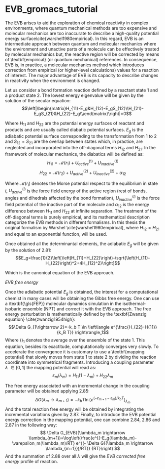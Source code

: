 # EVB_gromacs_tutorial

The EVB arises to aid the exploration of chemical reactivity in complex environments, where quantum mechanical methods are too expensive and molecular mechanics are too inaccurate to describe a high-quality potential energy surface\cite{warshel1980empirical}. In this regard, EVB is an intermediate approach between quantum and molecular mechanics where the environment and unactive parts of a molecule can be effectively treated by molecular mechanics but, the reactive region will be corrected by means of \textbf{empirical} (or quantum mechanical) references. In consequence, EVB is, in practice, a molecular mechanics method which introduces correction from empirical (or higher-level calculations) values for a reaction of interest. The major advantage of EVB is its capacity to describe changes in reactivity when the environment is changed. 

Let us consider a bond formation reaction defined by a reactant state 1 and a product state 2. The lowest energy eigenvalue will be given by the solution of the secular equation:$$\left|\begin{matrix}H_{11}-E_g&H_{12}-E_gS_{12}\\H_{21}-E_gS_{21}&H_{22}-E_g\\\end{matrix}\right|=0$$

Where $H_{11}$ and $H_{22}$ are the potential energy surfaces of reactant and products and are usually called diabatic potential surfaces.  $E_g$ is the adiabatic potential surface corresponding to the transformation from 1 to 2 and $S_{12}=S_{21}$ are the overlap between states which, in practice, are neglected and incorporated into the off-diagonal terms $H_{12}$ and $H_{21}$. In the framework of molecular mechanics, the diabatics will be defined as:
$$H_{11}=\mathcal{M}\left(r_1\right)+U_{active}^{(1)}+U_{inactive}^{(1)}$$
$$H_{22}=\mathcal{M}\left(r_2\right)+U_{active}^{(2)}+U_{inactive}^{(2)}+\alpha_{12}$$

Where $\mathcal{M}\left(r_i\right)$ denotes the Morse potential respect to the equilibrium in state $i$, $U_{active}^{(i)}$ is the force field energy of the active region (rest of bonds, angles and dihedrals affected by the bond formation), $U_{inactive}^{(i)}$ is the force field potential of the inactive part of the molecule and $\alpha_{12}$ is the energy difference between $H_{11}$ and $H_{22}$ at infinite separation. The treatment of the off-diagonal terms is purely empirical, and its mathematical description categorize the EVB methods in different formalisms. In this thesis the original formalism by Warshel \cite{warshel1980empirical}, where $H_{12}=H_{21}$ and equal to an exponential function, will be used.

Once obtained all the determinantal elements, the adiabatic $E_g$ will be given by the solution of 2.81:
$$E_g=\frac{1}{2}\left[\left(H_{11}+H_{22}\right)-\sqrt{\left(H_{11}-H_{22}\right)^2+4H_{12}^2}\right]$$
 
Which is the canonical equation of the EVB approach. 

*EVB free energy*

Once the adiabatic potential $E_g$ is obtained, the interest for a computational chemist in many cases will be obtaining the Gibbs free energy. One can use a \textbf{\gls{FEP}} molecular dynamics simulation in the isothermal-isobaric ensemble (NPT) and correct it with the EVB approach. The free energy perturbation is mathematically defined by the \textbf{Zwanzig equation} \cite{zwanzig1954high}:
$$\Delta G_{1\rightarrow 2}=-k_b T \ln \left\langle e^{\frac{H_{22}-H{11}}{k_B T}} \right\rangle_1$$
Where $\langle \rangle _1$ denotes the average over the ensemble of the state 1. This equation, besides its exactitude, computationally converges very slowly. To accelerate the convergence it is customary to use a \textbf{mapping potential} that slowly moves from state 1 to state 2 by dividing the reaction coordinate into symmetrical fragments. Introducing a coupling parameter $\lambda\ \in[0,1]$  the mapping potential will read as:
$$ \varepsilon_m (\lambda_m) = H_{11}(1-\lambda_m)+H_{22}\lambda_m $$

The free energy associated with an incremental change in the coupling parameter will be obtained applying 2.85:
$$\Delta G({\lambda_m \rightarrow \lambda_{m+1}})= -k_b T \ln \langle e^{(-\varepsilon_{m+1}-\varepsilon_m) / k_bT} \rangle_{\lambda_m}$$
And the total reaction free energy will be obtained by integrating the incremental variations given by 2.87. Finally, to introduce the EVB potential energy correction in the mapping potential, one can combine 2.84, 2.86 and 2.87 in the following way:
$$ \Delta G_{EVB}(\lambda_m \rightarrow \lambda_{m+1})=\log\left(\frac{e^{(-E_g(\lambda_m)-\varepsilon_m(\lambda_m)/RT} e^{(- \Delta G({\lambda_m \rightarrow \lambda_{m+1}})/RT}} {RT}\right) $$
And the summation of 2.88 over all $\lambda$ will give the *EVB corrected free energy* profile of reaction.

